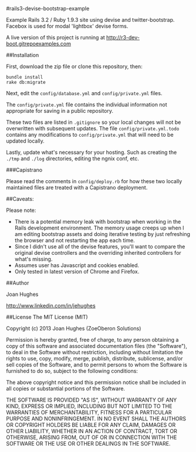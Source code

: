 #rails3-devise-bootstrap-example

Example Rails 3.2 / Ruby 1.9.3 site using devise and twitter-bootstrap. Facebox is used for modal 'lightbox' devise forms.

A live version of this project is running at <http://r3-dev-boot.gitrepoexamples.com>

##Installation

First, download the zip file or clone this repository, then:

    bundle install
    rake db:migrate

Next, edit the `config/database.yml` and `config/private.yml` files.

The `config/private.yml` file contains the individual information not appropriate for saving in a public repository.

These two files are listed in `.gitignore` so your local changes will not be overwritten with subsequent updates. The file `config/private.yml.todo` contains any modifications to `config/private.yml` that will need to be updated locally.

Lastly, update what's necessary for your hosting. Such as creating the `./tmp` and `./log` directories, editing the ngnix conf, etc.

###Capistrano

Please read the comments in `config/deploy.rb` for how these two locally maintained files are treated with a Capistrano deployment.

##Caveats:

Please note:

- There is a potential memory leak with bootstrap when working in the Rails development environment. The memory usage creeps up when I am editing bootstrap assets and doing iterative testing by just refreshing the browser and not restarting the app each time.
- Since I didn't use all of the devise features, you'll want to compare the original devise controllers and the overriding inherited controllers for what's missing.
- Assumes user has Javascript and cookies enabled.
- Only tested in latest version of Chrome and Firefox.


##Author

Joan Hughes

http://www.linkedin.com/in/jehughes

##License
The MIT License (MIT)

Copyright (c) 2013 Joan Hughes (ZoeOberon Solutions)

Permission is hereby granted, free of charge, to any person obtaining a copy of this software and associated documentation files (the "Software"), to deal in the Software without restriction, including without limitation the rights to use, copy, modify, merge, publish, distribute, sublicense, and/or sell copies of the Software, and to permit persons to whom the Software is furnished to do so, subject to the following conditions:

The above copyright notice and this permission notice shall be included in all copies or substantial portions of the Software.

THE SOFTWARE IS PROVIDED "AS IS", WITHOUT WARRANTY OF ANY KIND, EXPRESS OR IMPLIED, INCLUDING BUT NOT LIMITED TO THE WARRANTIES OF MERCHANTABILITY, FITNESS FOR A PARTICULAR PURPOSE AND NONINFRINGEMENT. IN NO EVENT SHALL THE AUTHORS OR COPYRIGHT HOLDERS BE LIABLE FOR ANY CLAIM, DAMAGES OR OTHER LIABILITY, WHETHER IN AN ACTION OF CONTRACT, TORT OR OTHERWISE, ARISING FROM, OUT OF OR IN CONNECTION WITH THE SOFTWARE OR THE USE OR OTHER DEALINGS IN THE SOFTWARE.
